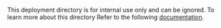 This deployment directory is for internal use only and can be ignored. To learn more
about this directory Refer to the following [documentation](../source/docs/cfn-s3-distribution.md).
